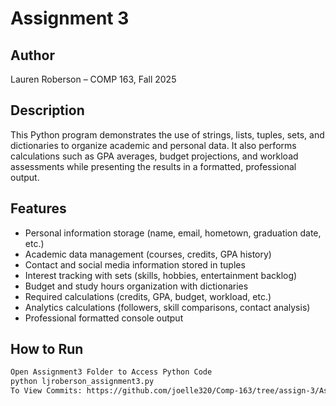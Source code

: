# Assignment 3  

## Author  
Lauren Roberson – COMP 163, Fall 2025  

## Description  
This Python program demonstrates the use of strings, lists, tuples, sets, and dictionaries to organize academic and personal data. It also performs calculations such as GPA averages, budget projections, and workload assessments while presenting the results in a formatted, professional output.  

## Features  
- Personal information storage (name, email, hometown, graduation date, etc.)  
- Academic data management (courses, credits, GPA history)  
- Contact and social media information stored in tuples  
- Interest tracking with sets (skills, hobbies, entertainment backlog)  
- Budget and study hours organization with dictionaries  
- Required calculations (credits, GPA, budget, workload, etc.)  
- Analytics calculations (followers, skill comparisons, contact analysis)  
- Professional formatted console output  

## How to Run  
```bash
Open Assignment3 Folder to Access Python Code
python ljroberson_assignment3.py
To View Commits: https://github.com/joelle320/Comp-163/tree/assign-3/Assignment3https://github.com/joelle320/Comp-163/tree/assign-3/Assignment3
